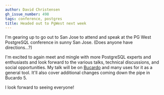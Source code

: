```yaml
---
author: David Christensen
gh_issue_number: 498
tags: conference, postgres
title: Headed out to PgWest next week
---
```




I'm gearing up to go out to San Jose to attend and speak at the PG West PostgreSQL conference in sunny San Jose.  (Does anyone have directions...?)

I'm excited to again meet and mingle with more PostgreSQL experts and enthusiasts and look forward to the various talks, technical discussions, and social opportunities.  My talk will be on [Bucardo](http://bucardo.org/) and many uses for it as a general tool.  It'll also cover additional changes coming down the pipe in Bucardo 5.

I look forward to seeing everyone!


